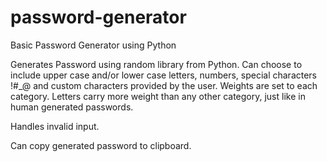 # password-generator
Basic Password Generator using Python

Generates Password using random library from Python.
Can choose to include upper case and/or lower case letters, numbers, special characters !#_@ and custom characters provided by the user.
Weights are set to each category.
Letters carry more weight than any other category, just like in human generated passwords.

Handles invalid input.

Can copy generated password to clipboard.

